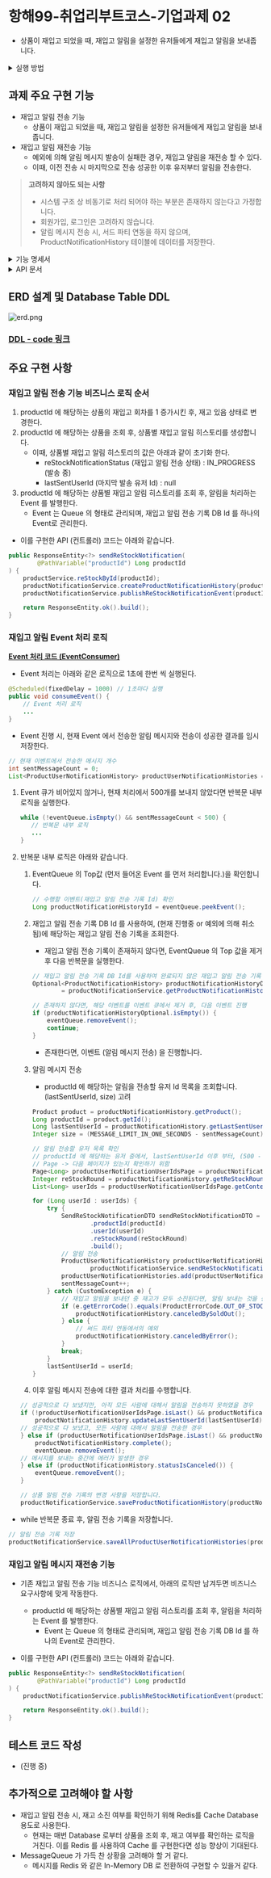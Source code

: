 # 항해99-취업리부트코스-기업과제 02
- 상품이 재입고 되었을 때, 재입고 알림을 설정한 유저들에게 재입고 알림을 보내줍니다.

<details>
<summary>실행 방법</summary>

### 프로젝트 실행 방법
- github repository clone
- `./gradlew build` - Spring Project Build 및 jar 파일 생성
- `docker compsoe -f docker-compose.infrastructure.yml build` 
  - Infrastructure 용 docker compose Build 및 Image 생성
- `docker compose -f docker-compose.application.yml build`
  - Application 용 docker compose Build 및 Image 생성
- `docker compsoe -f docker-compose.infrastructure.yml up -d`
  - Infrastructure 용 Docker Compose 실행
- `docker compsoe -f docker-compose.application.yml up -d`
  - Application 용 Docker Compose 실행
</details>

## 과제 주요 구현 기능
- 재입고 알림 전송 기능
  - 상품이 재입고 되었을 때, 재입고 알림을 설정한 유저들에게 재입고 알림을 보내줍니다.
- 재입고 알림 재전송 기능
  - 예외에 의해 알림 메시지 발송이 실패한 경우, 재입고 알림을 재전송 할 수 있다.
  - 이때, 이전 전송 시 마지막으로 전송 성공한 이후 유저부터 알림을 전송한다.

> **고려하지 않아도 되는 사항**
> - 시스템 구조 상 비동기로 처리 되어야 하는 부분은 존재하지 않는다고 가정합니다.
> - 회원가입, 로그인은 고려하지 않습니다.
> - 알림 메시지 전송 시, 서드 파티 연동을 하지 않으며, ProductNotificationHistory 테이블에 데이터를 저장한다.

<details>
<summary>기능 명세서</summary>

### 재입고 알림 전송 기능

**기능 설명**

- 상품이 재입고 되었을 때, 재입고 알림을 설정한 유저들에게 재입고 알림을 보내줍니다.


- 재입고 알림 전송 API
  - POST /products/{productId}/notifications/re-stock
  - 요청 파라미터
 
  | param | description |
  | --- | --- |
  | productId | 상품 아이디 |

- 응답 예시

  None.


**비즈니스 요구 사항**

- 재입고 알림을 전송하기 전, 상품의 재입고 회차를 1 증가합니다.
  - Product (상품) 테이블
    
    | id | 상품 Id |
    | --- | --- |
    | reStockRound | 재입고 회차 |
    | stockStatus | 재고 상태 |

    - stockStatus (재고 상태)
        - IN_STOCK (재고 있음)
        - OUT_OF_STOCK (재고 없음)


- 재입고 알림 전송의 기록을 저장한다. (상태 저장)
  - ProductNotificationHistory (상품별 재입고 알림 히스토리)

    | id | 히스토리 Id |
    | --- | --- |
    | productId | 상품 Id |
    | reStockRound | 재입고 회차 |
    | reStockNotificationStatus | 재입고 알림 전송 상태 |
    | lastSentUserId | 마지막 발송 유저 Id |
  
    - reStockNotificationStatus (재입고 알림 전송 상태)
        - IN_PROGRESS (발송 중)
        - CANCELED_BY_SOLD_OUT (품절에 의한 발송 중단)
            - 재입고 알림을 보내던 중 재고가 모두 없어진다면, 알림 보내는 것을 중단한다.
        - CANCELED_BY_ERROR (예외에 의한 발송 중단)
            - 서드 파티 연동에서의 예외 를 의미한다.
        - COMPLETED (완료)


- 재입고 알림을 설정한 유저들에게 알림 메시지를 전달합니다.
  - ProductUserNotification (상품별 재입고 알림을 설정한 유저) 테이블
  
    | productId | 상품 Id |
    | --- | --- |
    | userId | 유저 Id |
    | isActivate | 활성화 여부 |
    | createdDate | 생성 날짜 |
    | updatedDate | 수정 날짜 |
    
    - ProductUserNotification 테이블에 존재하는 유저는 모두 재입고 알림을 설정하였다.
    - 재입고 알림은 재입고 알림을 설정한 유저 순서대로 메시지를 전송한다.


- 재입고 회차별 재입고 알림을 받은 유저 목록을 저장한다.
  - ProductUserNotificationHistory (상품 + 유저별 재입고 알림 히스토리) 테이블

    | id | 히스토리 Id |
    | --- | --- |
    | productId | 상품 Id |
    | userId | 유저 Id |
    | reStockRound | 재입고 회차 |
    | sendedDate | 발송 날짜 |

**기술적 요구 사항**

- 알림 메시지는 1초에 최대 500개의 요청을 보낼 수 있다.
- Mysql 조회 시, 인덱스를 잘 탈 수 있게 설계해야 합니다.

---

### 재입고 알림 재전송 기능

**기능 설명**

- 알림 메시지 전송 실패한 경우, 다시 알림 메시지를 전송합니다.


- (manual) 재입고 알림 전송 API
  - POST admin/products/{productId}/notifications/re-stock
  - 요청 파라미터
  
  | param | description |
  | --- | --- |
  | productId | 상품 아이디 |

- 응답 예시

  None.


- 재입고 알림 전송의 요구 사항을 동일하게 만족해야 하며, 추가적으로 만족해야 하는 요구사항은 아래와 같다.
- 다만, 실패 후 요청이기 때문에, 재입고 회차를 증가하지 않는다.

**비즈니스 요구 사항**

- **예외에 의해 알림 메시지 전송이 실패한 경우**, manual 하게 상품 재입고 알림 메시지를 다시 보내는 API를 호출한다면 마지막으로 전송 성공한 이후 유저부터 다시 알림 메시지를 보낼 수 있어야 한다.
  - 10번째 유저까지 알림 메시지 전송에 성공했다면, 다음 요청에서 11번째 유저부터 알림 메시지를 전송할 수 있어야 한다.

</details>

<details>
<summary>API 문서</summary>

### 재입고 알림 전송 기능

**설명**

path parameter {productId} 에 해당하는 상품에 대한 재입고 알림을 전송합니다.

**요청**

POST `http://localhost:8080/products/{productId}/notifications/re-stock`

- Path Parameter
    
    | 이름 | 타입 | 설명 | 필수 |
    | --- | --- | --- | --- |
    | productId | Integer | 상품 DB Id | O |

**응답** - 성공

- HTTP 상태코드 : 200 OK

---

### 재입고 알림 메시지 재전송 기능

**설명**

path parameter {productId} 에 해당하는 상품에 대한 재입고 알림 실패 시, 다시 알림 메시지를 전송합니다.

**요청**

POST `http://localhost:8080/admin/products/{productId}/notifications/re-stock`

- Path Parameter

    | 이름 | 타입 | 설명 | 필수 |
    | --- | --- | --- | --- |
    | productId | Integer | 상품 DB Id | O |

**응답** - 성공

- HTTP 상태코드 : 200 OK

</details>

## ERD 설계 및 Database Table DDL
![erd.png](README-image/erd.png)

### [DDL - code 링크](https://github.com/yuseogi0218/hanghae99-task02/blob/main/src/main/resources/database/schema.sql)

## 주요 구현 사항

### 재입고 알림 전송 기능 비즈니스 로직 순서

1. productId 에 해당하는 상품의 재입고 회차를 1 증가시킨 후, 재고 있음 상태로 변경한다.
2. productId 에 해당하는 상품을 조회 후, 상품별 재입고 알림 히스토리를 생성합니다.
   - 이때, 상품별 재입고 알림 히스토리의 값은 아래과 같이 초기화 한다.
     - reStockNotificationStatus (재입고 알림 전송 상태) : IN_PROGRESS (발송 중)
     - lastSentUserId (마지막 발송 유저 Id) : null
3. productId 에 해당하는 상품별 재입고 알림 히스토리를 조회 후, 알림을 처리하는 Event 를 발행한다.
   - Event 는 Queue 의 형태로 관리되며, 재입고 알림 전송 기록 DB Id 를 하나의 Event로 관리한다. 

- 이를 구현한 API (컨트롤러) 코드는 아래와 같습니다.
``` java
public ResponseEntity<?> sendReStockNotification(
        @PathVariable("productId") Long productId
) {
    productService.reStockById(productId);
    productNotificationService.createProductNotificationHistory(productId);
    productNotificationService.publishReStockNotificationEvent(productId);

    return ResponseEntity.ok().build();
}
```

### 재입고 알림 Event 처리 로직
**[Event 처리 코드 (EventConsumer)](https://github.com/yuseogi0218/hanghae99-task02/blob/main/src/main/java/hanghae99/reboot/notification/common/eventQueue/EventConsumer.java)**

- Event 처리는 아래와 같은 로직으로 1초에 한번 씩 실행된다.
```java
@Scheduled(fixedDelay = 1000) // 1초마다 실행
public void consumeEvent() { 
    // Event 처리 로직 
    ...
}
```

- Event 진행 시, 현재 Event 에서 전송한 알림 메시지와 전송이 성공한 결과를 임시 저장한다.
```java
// 현재 이벤트에서 전송한 메시지 개수
int sentMessageCount = 0;
List<ProductUserNotificationHistory> productUserNotificationHistories = new ArrayList<>();
```

1. Event 큐가 비어있지 않거나, 현재 처리에서 500개를 보내지 않았다면 반복문 내부 로직을 실행한다.
   ``` java
   while (!eventQueue.isEmpty() && sentMessageCount < 500) {
      // 반복문 내부 로직
      ...
   }
   ```
2. 반복문 내부 로직은 아래와 같습니다.
   1. EventQueue 의 Top값 (먼저 들어온 Event 를 먼저 처리합니다.)을 확인합니다.
        ```java
        // 수행할 이벤트(재입고 알림 전송 기록 Id) 확인
        Long productNotificationHistoryId = eventQueue.peekEvent();
        ```
   2. 재입고 알림 전송 기록 DB Id 를 사용하여, (현재 진행중 or 예외에 의해 취소됨)에 해당하는 재입고 알림 전송 기록을 조회한다.
       - 재입고 알림 전송 기록이 존재하지 않다면, EventQueue 의 Top 값을 제거 후 다음 반복문을 실행한다.
      ```java
      // 재입고 알림 전송 기록 DB Id를 사용하여 완료되지 않은 재입고 알림 전송 기록 조회
      Optional<ProductNotificationHistory> productNotificationHistoryOptional
              = productNotificationService.getProductNotificationHistoryByIdAndReStockNotificationStatusIsNotCompleted(productNotificationHistoryId);

      // 존재하지 않다면, 해당 이벤트를 이벤트 큐에서 제거 후, 다음 이벤트 진행
      if (productNotificationHistoryOptional.isEmpty()) {
          eventQueue.removeEvent();
          continue;
      }
      ```
      - 존재한다면, 이벤트 (알림 메시지 전송) 을 진행합니다.
   3. 알림 메시지 전송
      - productId 에 해당하는 알림을 전송할 유저 Id 목록을 조회합니다. (lastSentUserId, size) 고려
      ``` java
      Product product = productNotificationHistory.getProduct();
      Long productId = product.getId();
      Long lastSentUserId = productNotificationHistory.getLastSentUserId();
      Integer size = (MESSAGE_LIMIT_IN_ONE_SECONDS - sentMessageCount);

      // 알림 전송할 유저 목록 확인
      // productId 에 해당하는 유저 중에서, lastSentUserId 이후 부터, (500 - bulkNotifications.size()) 명 만큼 보낼 수 있음
      // Page -> 다음 페이지가 있는지 확인하기 위함
      Page<Long> productUserNotificationUserIdsPage = productNotificationService.getUserIdOfProductUserNotificationByProductId(productId, lastSentUserId, size);
      Integer reStockRound = productNotificationHistory.getReStockRound();
      List<Long> userIds = productUserNotificationUserIdsPage.getContent();
      
      for (Long userId : userIds) {
          try {
              SendReStockNotificationDTO sendReStockNotificationDTO = SendReStockNotificationDTO.builder()
                      .productId(productId)
                      .userId(userId)
                      .reStockRound(reStockRound)
                      .build();
              // 알림 전송
              ProductUserNotificationHistory productUserNotificationHistory =
                      productNotificationService.sendReStockNotification(sendReStockNotificationDTO);
              productUserNotificationHistories.add(productUserNotificationHistory);
              sentMessageCount++;
          } catch (CustomException e) {
              // 재입고 알림을 보내던 중 재고가 모두 소진된다면, 알림 보내는 것을 중단한다.
              if (e.getErrorCode().equals(ProductErrorCode.OUT_OF_STOCK.getCode())) {
                  productNotificationHistory.canceledBySoldOut();
              } else {
                  // 써드 파티 연동에서의 예외
                  productNotificationHistory.canceledByError();
              }
              break;
          }
          lastSentUserId = userId;
      }
      ```
   
   4. 이후 알림 메시지 전송에 대한 결과 처리를 수행합니다.
   ``` java
   // 성공적으로 다 보냈지만, 아직 모든 사람에 대해서 알림을 전송하지 못하였을 경우
   if (!productUserNotificationUserIdsPage.isLast() && productNotificationHistory.statusIsInProgress()) {
       productNotificationHistory.updateLastSentUserId(lastSentUserId);
   // 성공적으로 다 보냈고, 모든 사람에 대해서 알림을 전송한 경우
   } else if (productUserNotificationUserIdsPage.isLast() && productNotificationHistory.statusIsInProgress()) {
       productNotificationHistory.complete();
       eventQueue.removeEvent();
   // 메시지를 보내는 중간에 에러가 발생한 경우
   } else if (productNotificationHistory.statusIsCanceled()) {
       eventQueue.removeEvent();
   }
   
   // 상품 알림 전송 기록의 변경 사항을 저장합니다.
   productNotificationService.saveProductNotificationHistory(productNotificationHistory);
   ```
   
- while 반복문 종료 후, 알림 전송 기록을 저장합니다.
``` java
// 알림 전송 기록 저장
productNotificationService.saveAllProductUserNotificationHistories(productUserNotificationHistories);
```

### 재입고 알림 메시지 재전송 기능
- 기존 재입고 알림 전송 기능 비즈니스 로직에서, 아래의 로직만 남겨두면 비즈니스 요구사항에 맞게 작동한다.
  - productId 에 해당하는 상품별 재입고 알림 히스토리를 조회 후, 알림을 처리하는 Event 를 발행한다.
      - Event 는 Queue 의 형태로 관리되며, 재입고 알림 전송 기록 DB Id 를 하나의 Event로 관리한다. 

- 이를 구현한 API (컨트롤러) 코드는 아래와 같습니다.
``` java
public ResponseEntity<?> sendReStockNotification(
        @PathVariable("productId") Long productId
) {
    productNotificationService.publishReStockNotificationEvent(productId);

    return ResponseEntity.ok().build();
}
```

## 테스트 코드 작성
- (진행 중)

## 추가적으로 고려해야 할 사항
- 재입고 알림 전송 시, 재고 소진 여부를 확인하기 위해 Redis를 Cache Database 용도로 사용한다.
  - 현재는 매번 Database 로부터 상품을 조회 후, 재고 여부를 확인하는 로직을 거친다. 이를 Redis 를 사용하여 Cache 를 구현한다면 성능 향상이 기대된다.
- MessageQueue 가 가득 찬 상황을 고려해야 할 거 같다.
  - 메시지를 Redis 와 같은 In-Memory DB 로 전환하여 구현할 수 있을거 같다.